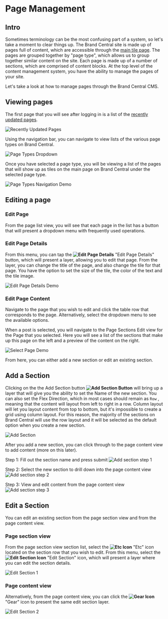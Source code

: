 # __Page Management__

## Intro
Sometimes terminology can be the most confusing part of a system, so let's take a moment to clear things up. The Brand Central site is made up of pages full of content, which are accessible through the [main tile page](https://h10014.www1.hpe.com/brand-central/main).  The pages are grouped together by "page type", which allows us to group together similar content on the site. Each page is made up of a number of sections, which are comprised of content blocks. At the top level of the content management system, you have the ability to manage the pages of your site.

Let's take a look at how to manage pages through the Brand Central CMS.

## Viewing pages

The first page that you will see after logging in is a list of the [recently updated pages](https://h10014.www1.hpe.com/dashboard/homepage).

![Recently Updated Pages](_media/recently-updated.png)

Using the navigation bar, you can navigate to view lists of the various page types on Brand Central.

![Page Types Dropdown](_media/page-types-dropdown.png)

Once you have selected a page type, you will be viewing a list of the pages that will show up as tiles on the main page on Brand Central under the selected page type.

![Page Types Navigation Demo](_media/page-types-demo.gif)

## Editing a page

### __Edit Page__
From the page list view, you will see that each page in the list has a button that will present a dropdown menu with frequently used operations. 

### __Edit Page Details__
From this menu, you can tap the __![Edit Page Details](_media/edit-page-details.png)__ "Edit Page Details" button, which will present a layer, allowing you to edit that page.  From the layer, you can change the title of the page, and also change the tile for that page.  You have the option to set the size of the tile, the color of the text and the tile image.


![Edit Page Details Demo](_media/edit-page-details-demo.gif)

### __Edit Page Content__

Navigate to the page that you wish to edit and click the table row that corresponds to the page. Alternatively, select the dropdown menu to see the available options.

When a post is selected, you will navigate to the Page Sections Edit view for the Page that you selected.  Here you will see a list of the sections that make up this page on the left and a preview of the content on the right. 

![Select Page Demo](_media/select-page-demo.gif)

From here, you can either add a new section or edit an existing section.

## Add a Section
Clicking on the the Add Section button __![Add Section Button](_media/add-section-button.png)__ will bring up a layer that will give you the ability to set the Name of the new section.  You can also set the Flex Direction, which in most cases should remain as `Row` , meaning that the content will layout from left to right in a row.  Column layout will let you layout content from top to bottom, but it's impossible to create a grid using column layout.  For this reason, the majority of the sections on Brand Central will use the row layout and it will be selected as the default option when you create a new section.

![Add Section](_media/add-section.png)

After you add a new section, you can click through to the page content view to add content (more on this later).

Step 1: Fill out the section name and press submit
![Add section step 1](_media/add-section-step-1.png)

Step 2: Select the new section to drill down into the page content view
![Add section step 2](_media/add-section-step-2.png)

Step 3: View and edit content from the page content view
![Add section step 3](_media/add-section-step-3.png)

## Edit a Section
You can edit an existing section from the page section view and from the page content view.

### __Page section view__
From the page section view section list, select the __![Etc Icon](_media/etc-icon.png)__ "Etc" icon located on the section row that you wish to edit.  From this menu, select the __![Edit Section Icon](_media/edit-section.png)__ "Edit Section" icon, which will present a layer where you can edit the section details.

![Edit Section 1](_media/edit-section-1.png)

### __Page content view__

Alternatively, from the page content view, you can click the __![Gear Icon](_media/gear-icon.png)__ "Gear" icon to present the same edit section layer.

![Edit Section 2](_media/edit-section-2.png)

